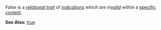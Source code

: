 *False* is a *[relational trait](https://github.com/gcassel/Modular-Organization-Terminology/blob/master/terms/relational-trait.md)* of *[indications](https://github.com/gcassel/Modular-Organization-Terminology/blob/master/terms/indicate.md) which are in[valid](https://github.com/gcassel/Modular-Organization-Terminology/blob/master/terms/valid.md)* within a [specific](https://github.com/gcassel/Modular-Organization-Terminology/blob/master/terms/specific.md) [context](https://github.com/gcassel/Modular-Organization-Terminology/blob/master/terms/context.md).

**See Also:** [true](https://github.com/gcassel/Modular-Organization-Terminology/blob/master/terms/true.md)

